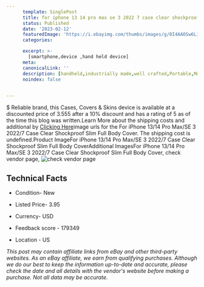 ```yaml
---
      template: SinglePost
      title: for iphone 13 14 pro max se 3 2022 7 case clear shockproof slim full body cover
      status: Published
      date: '2023-02-12'
      featuredImage: 'https://i.ebayimg.com/thumbs/images/g/0I4AAOSw6L1jIpg4/s-l225.jpg'
      categories: 

      excerpt: >-
        [smartphone,device ,hand held device]
      meta:
      canonicalLink: ''
      description: [handheld,industrially made,well crafted,Portable,Mobile,Compact,Convenient,Lightweight,Maneuverable,Man-portable,Miniature,Carriable,Hand-held,Light,Holdable,Transportable,Mobile device,Pocket-sized,On-the-go,Wireless,Cordless,Compact size,Convenient size, smartphone,device ,hand held device]
      noindex: false

        
---
```

$
    Reliable brand, this Cases, Covers & Skins device is available at a discounted price of 3.555 after a 10% discount and has a rating of 5 as of the time this blog was written.Learn More about the shipping costs and additional by [Clicking Here](https://www.ebay.com/itm/265886221648?hash=item3de80dc550%3Ag%3A0I4AAOSw6L1jIpg4&mkevt=1&mkcid=1&mkrid=711-53200-19255-0&campid=%253CePNCampaignId%253E&customid=%253CreferenceId%253E&toolid=10049)image urls for the For iPhone 13/14 Pro Max/SE 3 2022/7 Case Clear Shockproof Slim Full Body Cover. The shipping cost is undefined.Product ImageFor iPhone 13/14 Pro Max/SE 3 2022/7 Case Clear Shockproof Slim Full Body CoverAdditional ImagesFor iPhone 13/14 Pro Max/SE 3 2022/7 Case Clear Shockproof Slim Full Body Cover, check vendor page, ![check vendor page](https://origin-galleryplus.ebayimg.com/ws/web/265886221648_2_0_1/225x225.jpg,https://origin-galleryplus.ebayimg.com/ws/web/265886221648_3_0_1/225x225.jpg,https://origin-galleryplus.ebayimg.com/ws/web/265886221648_4_0_1/225x225.jpg,https://origin-galleryplus.ebayimg.com/ws/web/265886221648_5_0_1/225x225.jpg,https://origin-galleryplus.ebayimg.com/ws/web/265886221648_6_0_1/225x225.jpg,https://origin-galleryplus.ebayimg.com/ws/web/265886221648_7_0_1/225x225.jpg)
    
    

 ## Technical Facts 



     
      

 - Condition- New 


      

 - Listed Price- 3.95 


      

 - Currency- USD 


      

 - Feedback score - 179349 


      

 - Location - US 


      
      

 *_This post may contain affiliate links from eBay and other third-party websites. As an eBay affiliate, we earn from qualifying purchases. Although we do our best to keep the information up-to-date and accurate, please check the date and all details with the vendor's website before making a purchase. Not all data may be accurate._*



    
    
    
    
    